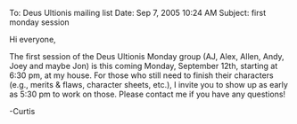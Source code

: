 To: Deus Ultionis mailing list
Date: Sep 7, 2005 10:24 AM
Subject: first monday session

Hi everyone,

The first session of the Deus Ultionis Monday group (AJ, Alex, Allen, Andy, Joey and maybe Jon) is this coming Monday, September 12th, starting at 6:30 pm, at my house. For those who still need to finish their characters (e.g., merits &amp; flaws, character sheets, etc.), I invite you to show up as early as 5:30 pm to work on those. Please contact me if you have any questions!

-Curtis
